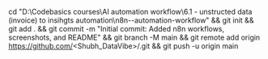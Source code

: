 cd "D:\Codebasics courses\AI automation workflow\6.1 - unstructed data (invoice) to insihgts automation\n8n--automation-workflow" && git init && git add . && git commit -m "Initial commit: Added n8n workflows, screenshots, and README" && git branch -M main && git remote add origin https://github.com/<Shubh_DataVibe>/<n8n--automation-workflow>.git && git push -u origin main
